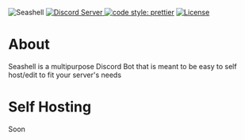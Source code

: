 ![Seashell](https://file.coffee/u/Kzgf60Qpeb.png)
[
![Discord Server](https://img.shields.io/badge/Discord-dsc.gg/sea-2ecc71?style=for-the-badge)
](https://dsc.gg/sea)[![code style: prettier](https://img.shields.io/badge/code_style-prettier-ff69b4.svg?style=for-the-badge)](https://github.com/prettier/prettier) [
![License](https://img.shields.io/badge/license-MIT-blue?style=for-the-badge)
](LICENSE)

# About

Seashell is a multipurpose Discord Bot that is meant to be easy to self host/edit to fit your server's needs

# Self Hosting

Soon
